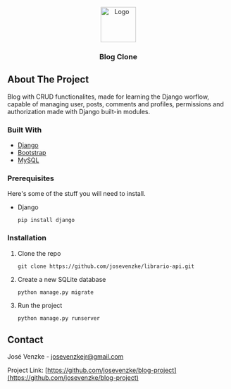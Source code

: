 <!-- PROJECT LOGO -->
<br />
<div align="center">
  <a href="https://github.com/othneildrew/Best-README-Template">
    <img src="images/logo.png" alt="Logo" width="80" height="80">
  </a>

  <h3 align="center">Blog Clone</h3>
</div>


<!-- ABOUT THE PROJECT -->
## About The Project

Blog with CRUD functionalites, made for learning the Django worflow, capable of managing user, posts, comments and profiles, 
permissions and authorization made with Django built-in modules. 

### Built With

* [Django](https://www.djangoproject.com/)
* [Bootstrap](https://getbootstrap.com/)
* [MySQL](https://www.mysql.com/)


### Prerequisites

Here's some of the stuff you will need to install.
* Django
  ```
  pip install django
  ```

### Installation

1. Clone the repo
   ```
   git clone https://github.com/josevenzke/librario-api.git
   ```
2. Create a new SQLite database
   ```
   python manage.py migrate 
   ```
3. Run the project
   ```
   python manage.py runserver
   ```
   
<!-- CONTACT -->
## Contact

José Venzke -  josevenzkejr@gmail.com

Project Link: [https://github.com/josevenzke/blog-project](https://github.com/josevenzke/blog-project)
